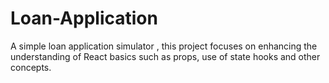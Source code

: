 # Loan-Application
A simple loan application simulator , this project focuses on enhancing the understanding of React basics such as props, use of state hooks and other concepts.
